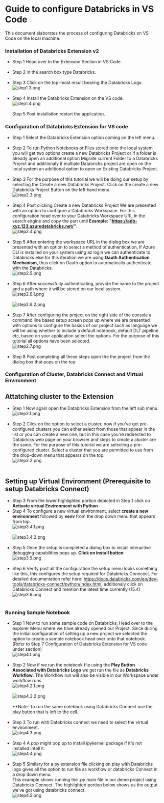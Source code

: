# Guide to configure Databricks in VS Code
This document elaborates the process of configuring Databricks on  VS Code on the local machine. 
### Installation of Databricks Extension v2
- Step 1 Head over to the Extension Section in VS Code. <br><br>
- Step 2 In the search box type Databricks.<br><br>
- Step 3 Click on the top-most result bearing the Databricks Logo.<br>
![step1.3.png](step1.3.png)<br><br>
- Step 4 Install the Databricks Extension on the VS code.<br>
![step1.4.png](step1.4.png)<br><br>
Step 5 Post installation restart the application. <br>

### Configuration of Databricks Extension for VS code
- Step 1 Select the Databricks Extension option coming on the left menu.  <br><br>
- Step 2 To run Python Notebooks or Files stored onto the local system you will get two options create a new Databricks Project or if a folder is already open an  additional option Migrate current Folder to a Databricks Project and additionaly if multiple Databricks project are open on the local system an additional option to open an Existing Databricks Project.  <br><br>
- Step 3 For the purpose of this tutorial we will be doing our setup by selecting the Create a new Databricks Project. Click on the create a new Databricks Project Button on the left hand menu. <br>
![step2.3.png](step2.3.png)<br><br>
- Step 4 Post clicking Create a new Databricks Project We are presented with an option to configure a Databricks Workspace. For this configuration head over to your Databricks Workspace URL in the search engine and copy the part until **Example: "https://adb-xyz.123.azuredatabricks.net/"**. <br>
![step2.4.png](step2.4.png)<br><br>
- Step 5 After entering the workspace URL in the dialog box we are presented with an option to select a method of authentication, If Azure CLI is installed on your system using az login we can authenticate to Databricks else for this iteration we are using **Oauth Authentication Mechanism**, thus click on Oauth option to automatically authenticate with the Databricks.<br>
![step2.5.png](step2.5.png)<br><br>
- Step 6 After successfully authenticating, provide the name to the project and a path where it will be stored on our local system. <br>
![step2.6.1.png](step2.6.1.png)<br><br>
![step2.6.2.png](step2.6.2.png)<br><br>
- Step 7 After configuring the project on the right side of the console a command line based setup screen pops up where we are presented with options to configure the basics of our project such as language we will be using whether to include a default notebook, default DLT pipeline etc, based on your application select the options. For the purpose of this tutorial all options have been selected. <br>
![step2.7.png](step2.7.png)<br><br>
- Step 8 Post completing all these steps open the the project from the dialog box that pops on the top <br>


### Configuration of Cluster, Databricks Connect and Virtual Environment
## Attatching cluster to the Extension
- Step 1 Now again open the Databricks Extension from the left sub menu.<br>
![step3.1.png](step3.1.png)<br><br>
- Step 2 Click on the option to select a cluster, now if you've got pre-configured clusters you can either select from those that appear in the list or you can create a new one, but in this case you're redirected to Databricks web page on your browser and steps to create a cluster are the same. For the purpose of this tutorial we are selecting a pre-configured cluster. Select a cluster that you are permitted to use from the drop-down menu that appears on the top.<br>
![step3.2.png](step3.2.png)<br><br>
## Setting up Virtual Environment (Prerequisite to setup Databricks Connect)
- Step 3 From the lower highlighted portion depicted in Step 1 click on **Activate virtual Environment with Python**
- Step 4 To configure a new virtual environment, select **create a new environment** followed by **venv** from the drop down menu that appears from top. <br>
![step3.4.1.png](step3.4.1.png)<br><br>
![step3.4.2.png](step3.4.2.png)<br><br>
- Step 5 Once the setup is completed a dialog box to install interactive debugging capabilities pops up. **Click on install button**<br>
![step3.5.png](step3.5.png)<br><br>
- Step 6 Verify post all the configuration the setup menu looks something like this, this configures the setup required for Databricks Conncect. For detailed documentation refer here: https://docs.databricks.com/en/dev-tools/databricks-connect/python/index.html, additionaly click on Databricks Connect and mention the latest time currently (15.4)<br>
![step3.6.png](step3.6.png)<br><br>

### Running Sample Notebook 
- Step 1 Now to run some sample code on Databricks, Head over to the explorer Menu where we have already opened our Project. Since during the initial configuration of setting up a new project we selected the option to create a sample notebook head over onto that notebook. (Refer to Step 7 Configuration of Databricks Extension for VS code under section)<br>
![step4.1.png](step4.1.png)<br><br>
- Step 2 Now if we run the notebook file using the **Play Button Associated with Databricks Logo** we get run the file as **Databricks Workflow**. The Workflow run will also be visible in our Workspace under workflow runs.<br>
![step4.2.1.png](step4.2.1.png)<br><br>
![step4.2.2.png](step4.2.2.png)<br><br>
**Note: To run the same notebbok using Databricks Connect use the play button that is left to the cell.<br><br>
- Step 3 To run with Databricks connect we need to select the virtual environment.<br>
![step4.3.png](step4.3.png)<br><br>
- Step 4 A pop might pop up to install ipykernel package if it's not installed intall it.<br>
![step4.4.png](step4.4.png)<br><br>
- Step 5 Similary for a py extension file clicking on play with Databricks logo gives all the option to run file as workflow or databricks Connect in a drop down menu.<br> This example shows running the .py main file in our demo project using Databricks Connect. The highlighted portion below shows us the output we’ve got using databricks connect.<br>
![step4.5.png](step4.5.png)<br><br>




